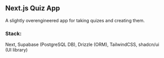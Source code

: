 ## Next.js Quiz App

A slightly overengineered app for taking quizes and creating them.

### Stack:

Next, Supabase (PostgreSQL DB), Drizzle (ORM), TailwindCSS, shadcn/ui (UI library)

